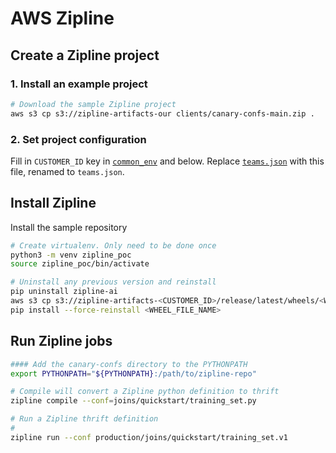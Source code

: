 # AWS Zipline

## Create a Zipline project

### 1. Install an example project
```bash
# Download the sample Zipline project
aws s3 cp s3://zipline-artifacts-our clients/canary-confs-main.zip .
```
### 2. Set project configuration

Fill in `CUSTOMER_ID` key in [`common_env`](teams.json) and below. Replace [`teams.json`](../teams.json) with this file, renamed to `teams.json`.



## Install Zipline

Install the sample repository
```bash
# Create virtualenv. Only need to be done once
python3 -m venv zipline_poc
source zipline_poc/bin/activate

# Uninstall any previous version and reinstall
pip uninstall zipline-ai
aws s3 cp s3://zipline-artifacts-<CUSTOMER_ID>/release/latest/wheels/<WHEEL_FILE_NAME> .
pip install --force-reinstall <WHEEL_FILE_NAME>
```

## Run Zipline jobs

```bash
#### Add the canary-confs directory to the PYTHONPATH
export PYTHONPATH="${PYTHONPATH}:/path/to/zipline-repo"

# Compile will convert a Zipline python definition to thrift
zipline compile --conf=joins/quickstart/training_set.py

# Run a Zipline thrift definition
#
zipline run --conf production/joins/quickstart/training_set.v1

```

